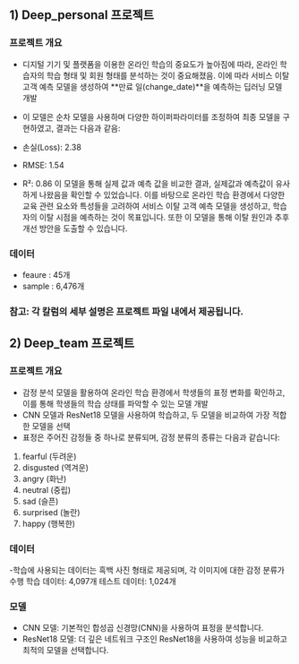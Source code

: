## 1) Deep_personal 프로젝트

### 프로젝트 개요
- 디지털 기기 및 플랫폼을 이용한 온라인 학습의 중요도가 높아짐에 따라, 온라인 학습자의 학습 형태 및 회원 형태를 분석하는 것이 중요해졌음. 이에 따라 서비스 이탈 고객 예측 모델을 생성하여 **만료 일(change_date)**을 예측하는 딥러닝 모델 개발
- 이 모델은 순차 모델을 사용하며 다양한 하이퍼파라미터를 조정하여 최종 모델을 구현하였고, 결과는 다음과 같음:

- 손실(Loss): 2.38
- RMSE: 1.54
- R²: 0.86
이 모델을 통해 실제 값과 예측 값을 비교한 결과, 실제값과 예측값이 유사하게 나왔음을 확인할 수 있었습니다. 이를 바탕으로 온라인 학습 환경에서 다양한 교육 관련 요소와 특성들을 고려하여 서비스 이탈 고객 예측 모델을 생성하고, 학습자의 이탈 시점을 예측하는 것이 목표입니다. 또한 이 모델을 통해 이탈 원인과 추후 개선 방안을 도출할 수 있습니다.

### 데이터
- feaure : 45개
- sample : 6,476개

### 참고: 각 칼럼의 세부 설명은 프로젝트 파일 내에서 제공됩니다.

## 2) Deep_team 프로젝트

### 프로젝트 개요
- 감정 분석 모델을 활용하여 온라인 학습 환경에서 학생들의 표정 변화를 확인하고, 이를 통해 학생들의 학습 상태를 파악할 수 있는 모델 개발
- CNN 모델과 ResNet18 모델을 사용하여 학습하고, 두 모델을 비교하여 가장 적합한 모델을 선택
- 표정은 주어진 감정들 중 하나로 분류되며, 감정 분류의 종류는 다음과 같습니다:
1) fearful (두려운)
2) disgusted (역겨운)
3) angry (화난)
4) neutral (중립)
5) sad (슬픈)
6) surprised (놀란)
7) happy (행복한)

### 데이터
-학습에 사용되는 데이터는 흑백 사진 형태로 제공되며, 각 이미지에 대한 감정 분류가 수행
학습 데이터: 4,097개
테스트 데이터: 1,024개

### 모델
- CNN 모델: 기본적인 합성곱 신경망(CNN)을 사용하여 표정을 분석합니다.
- ResNet18 모델: 더 깊은 네트워크 구조인 ResNet18을 사용하여 성능을 비교하고 최적의 모델을 선택합니다.
